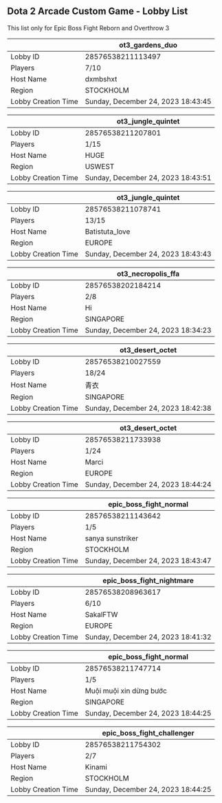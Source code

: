 ## Dota 2 Arcade Custom Game - Lobby List

This list only for Epic Boss Fight Reborn and Overthrow 3

|  | ot3_gardens_duo |
| ------ | ------ |
| Lobby ID | 28576538211113497 |
| Players | 7/10 |
| Host Name | dxmbshxt |
| Region | STOCKHOLM |
| Lobby Creation Time | Sunday, December 24, 2023 18:43:45 |


|  | ot3_jungle_quintet |
| ------ | ------ |
| Lobby ID | 28576538211207801 |
| Players | 1/15 |
| Host Name | HUGE |
| Region | USWEST |
| Lobby Creation Time | Sunday, December 24, 2023 18:43:51 |


|  | ot3_jungle_quintet |
| ------ | ------ |
| Lobby ID | 28576538211078741 |
| Players | 13/15 |
| Host Name | Batistuta_love |
| Region | EUROPE |
| Lobby Creation Time | Sunday, December 24, 2023 18:43:43 |


|  | ot3_necropolis_ffa |
| ------ | ------ |
| Lobby ID | 28576538202184214 |
| Players | 2/8 |
| Host Name | Hi |
| Region | SINGAPORE |
| Lobby Creation Time | Sunday, December 24, 2023 18:34:23 |


|  | ot3_desert_octet |
| ------ | ------ |
| Lobby ID | 28576538210027559 |
| Players | 18/24 |
| Host Name | 青衣 |
| Region | SINGAPORE |
| Lobby Creation Time | Sunday, December 24, 2023 18:42:38 |


|  | ot3_desert_octet |
| ------ | ------ |
| Lobby ID | 28576538211733938 |
| Players | 1/24 |
| Host Name | Marci |
| Region | EUROPE |
| Lobby Creation Time | Sunday, December 24, 2023 18:44:24 |


|  | epic_boss_fight_normal |
| ------ | ------ |
| Lobby ID | 28576538211143642 |
| Players | 1/5 |
| Host Name | sanya sunstriker |
| Region | STOCKHOLM |
| Lobby Creation Time | Sunday, December 24, 2023 18:43:47 |


|  | epic_boss_fight_nightmare |
| ------ | ------ |
| Lobby ID | 28576538208963617 |
| Players | 6/10 |
| Host Name | SakalFTW |
| Region | EUROPE |
| Lobby Creation Time | Sunday, December 24, 2023 18:41:32 |


|  | epic_boss_fight_normal |
| ------ | ------ |
| Lobby ID | 28576538211747714 |
| Players | 1/5 |
| Host Name | Muội muội xin dừng bước |
| Region | SINGAPORE |
| Lobby Creation Time | Sunday, December 24, 2023 18:44:25 |


|  | epic_boss_fight_challenger |
| ------ | ------ |
| Lobby ID | 28576538211754302 |
| Players | 2/7 |
| Host Name | Kinami |
| Region | STOCKHOLM |
| Lobby Creation Time | Sunday, December 24, 2023 18:44:25 |


